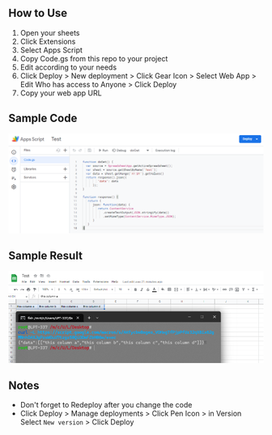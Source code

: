 ## How to Use
1. Open your sheets
2. Click Extensions
3. Select Apps Script
4. Copy Code.gs from this repo to your project
5. Edit according to your needs
6. Click Deploy > New deployment > Click Gear Icon > Select Web App > Edit Who has access to Anyone > Click Deploy
7. Copy your web app URL

## Sample Code
![sample_code](sample_code.png)

## Sample Result
![sample_result](sample_result.png)

## Notes
- Don't forget to Redeploy after you change the code
- Click Deploy > Manage deployments > Click Pen Icon > in Version Select `New version` > Click Deploy
